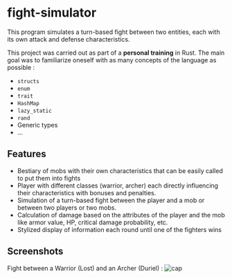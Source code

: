 # fight-simulator
This program simulates a turn-based fight between two entities, each with its own attack and defense characteristics.

This project was carried out as part of a **personal training** in Rust. The main goal was to familiarize oneself with as many concepts of the language as possible :
* `structs`
* `enum`
* `trait`
* `HashMap`
* `lazy_static`
* `rand`
* Generic types
* ...

## Features
* Bestiary of mobs with their own characteristics that can be easily called to put them into fights
* Player with different classes (warrior, archer) each directly influencing their characteristics with bonuses and penalties.
* Simulation of a turn-based fight between the player and a mob or between two players or two mobs.
* Calculation of damage based on the attributes of the player and the mob like armor value, HP, critical damage probability, etc.
* Stylized display of information each round until one of the fighters wins

## Screenshots
Fight between a Warrior (Lost) and an Archer (Duriel) :
![cap](https://github.com/user-attachments/assets/522201b3-faac-434b-9940-9ce91c03ab4b)
